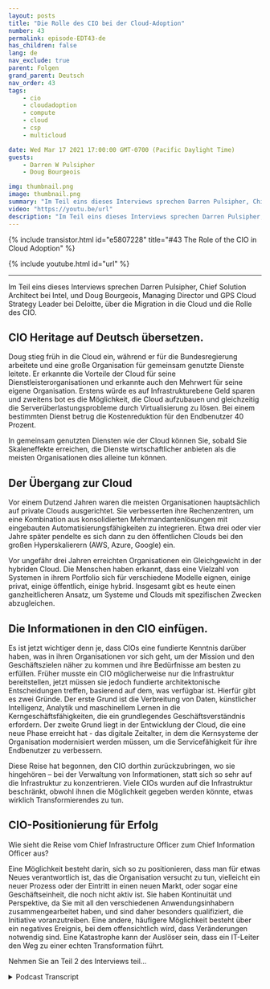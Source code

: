 ```yaml
---
layout: posts
title: "Die Rolle des CIO bei der Cloud-Adoption"
number: 43
permalink: episode-EDT43-de
has_children: false
lang: de
nav_exclude: true
parent: Folgen
grand_parent: Deutsch
nav_order: 43
tags:
    - cio
    - cloudadoption
    - compute
    - cloud
    - csp
    - multicloud

date: Wed Mar 17 2021 17:00:00 GMT-0700 (Pacific Daylight Time)
guests:
    - Darren W Pulsipher
    - Doug Bourgeois

img: thumbnail.png
image: thumbnail.png
summary: "Im Teil eins dieses Interviews sprechen Darren Pulsipher, Chief Solution Architect bei Intel, und Doug Bourgeois, Managing Director und GPS Cloud Strategy Leader bei Deloitte, über die Cloud-Migration und die Rolle des CIO."
video: "https://youtu.be/url"
description: "Im Teil eins dieses Interviews sprechen Darren Pulsipher, Chief Solution Architect bei Intel, und Doug Bourgeois, Managing Director und GPS Cloud Strategy Leader bei Deloitte, über die Cloud-Migration und die Rolle des CIO."
---
```


<div>
{% include transistor.html id="e5807228" title="#43 The Role of the CIO in Cloud Adoption" %}

{% include youtube.html id="url" %}
</div>

---

Im Teil eins dieses Interviews sprechen Darren Pulsipher, Chief Solution Architect bei Intel, und Doug Bourgeois, Managing Director und GPS Cloud Strategy Leader bei Deloitte, über die Migration in die Cloud und die Rolle des CIO.

## CIO Heritage auf Deutsch übersetzen.

Doug stieg früh in die Cloud ein, während er für die Bundesregierung arbeitete und eine große Organisation für gemeinsam genutzte Dienste leitete. Er erkannte die Vorteile der Cloud für seine Dienstleisterorganisationen und erkannte auch den Mehrwert für seine eigene Organisation. Erstens würde es auf Infrastrukturebene Geld sparen und zweitens bot es die Möglichkeit, die Cloud aufzubauen und gleichzeitig die Serverüberlastungsprobleme durch Virtualisierung zu lösen. Bei einem bestimmten Dienst betrug die Kostenreduktion für den Endbenutzer 40 Prozent.

In gemeinsam genutzten Diensten wie der Cloud können Sie, sobald Sie Skaleneffekte erreichen, die Dienste wirtschaftlicher anbieten als die meisten Organisationen dies alleine tun können.

## Der Übergang zur Cloud

Vor einem Dutzend Jahren waren die meisten Organisationen hauptsächlich auf private Clouds ausgerichtet. Sie verbesserten ihre Rechenzentren, um eine Kombination aus konsolidierten Mehrmandantenlösungen mit eingebauten Automatisierungsfähigkeiten zu integrieren. Etwa drei oder vier Jahre später pendelte es sich dann zu den öffentlichen Clouds bei den großen Hyperskalierern (AWS, Azure, Google) ein.

Vor ungefähr drei Jahren erreichten Organisationen ein Gleichgewicht in der hybriden Cloud. Die Menschen haben erkannt, dass eine Vielzahl von Systemen in ihrem Portfolio sich für verschiedene Modelle eignen, einige privat, einige öffentlich, einige hybrid. Insgesamt gibt es heute einen ganzheitlicheren Ansatz, um Systeme und Clouds mit spezifischen Zwecken abzugleichen.

## Die Informationen in den CIO einfügen.

Es ist jetzt wichtiger denn je, dass CIOs eine fundierte Kenntnis darüber haben, was in ihren Organisationen vor sich geht, um der Mission und den Geschäftszielen näher zu kommen und ihre Bedürfnisse am besten zu erfüllen. Früher musste ein CIO möglicherweise nur die Infrastruktur bereitstellen, jetzt müssen sie jedoch fundierte architektonische Entscheidungen treffen, basierend auf dem, was verfügbar ist. Hierfür gibt es zwei Gründe. Der erste Grund ist die Verbreitung von Daten, künstlicher Intelligenz, Analytik und maschinellem Lernen in die Kerngeschäftsfähigkeiten, die ein grundlegendes Geschäftsverständnis erfordern. Der zweite Grund liegt in der Entwicklung der Cloud, die eine neue Phase erreicht hat - das digitale Zeitalter, in dem die Kernsysteme der Organisation modernisiert werden müssen, um die Servicefähigkeit für ihre Endbenutzer zu verbessern.

Diese Reise hat begonnen, den CIO dorthin zurückzubringen, wo sie hingehören – bei der Verwaltung von Informationen, statt sich so sehr auf die Infrastruktur zu konzentrieren. Viele CIOs wurden auf die Infrastruktur beschränkt, obwohl ihnen die Möglichkeit gegeben werden könnte, etwas wirklich Transformierendes zu tun.

## CIO-Positionierung für Erfolg

Wie sieht die Reise vom Chief Infrastructure Officer zum Chief Information Officer aus?

Eine Möglichkeit besteht darin, sich so zu positionieren, dass man für etwas Neues verantwortlich ist, das die Organisation versucht zu tun, vielleicht ein neuer Prozess oder der Eintritt in einen neuen Markt, oder sogar eine Geschäftseinheit, die noch nicht aktiv ist. Sie haben Kontinuität und Perspektive, da Sie mit all den verschiedenen Anwendungsinhabern zusammengearbeitet haben, und sind daher besonders qualifiziert, die Initiative voranzutreiben. Eine andere, häufigere Möglichkeit besteht über ein negatives Ereignis, bei dem offensichtlich wird, dass Veränderungen notwendig sind. Eine Katastrophe kann der Auslöser sein, dass ein IT-Leiter den Weg zu einer echten Transformation führt.

Nehmen Sie an Teil 2 des Interviews teil...



<details>
<summary> Podcast Transcript </summary>

<p></p>

</details>
